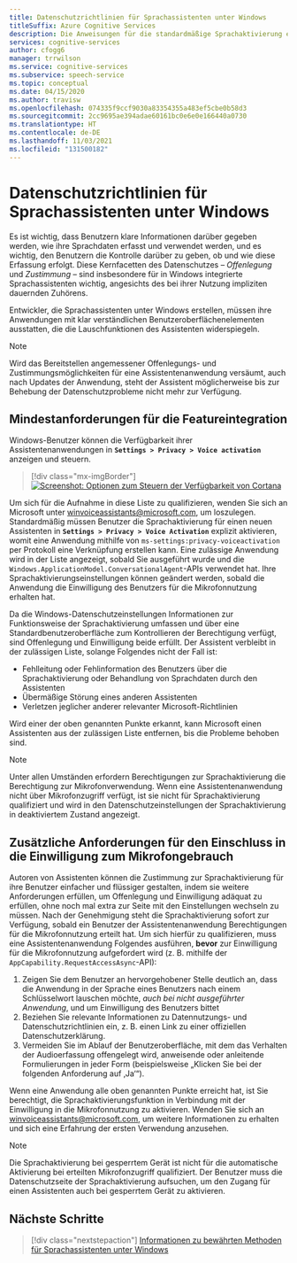 ```yaml
---
title: Datenschutzrichtlinien für Sprachassistenten unter Windows
titleSuffix: Azure Cognitive Services
description: Die Anweisungen für die standardmäßige Sprachaktivierung eines Sprachassistenten.
services: cognitive-services
author: cfogg6
manager: trrwilson
ms.service: cognitive-services
ms.subservice: speech-service
ms.topic: conceptual
ms.date: 04/15/2020
ms.author: travisw
ms.openlocfilehash: 074335f9ccf9030a83354355a483ef5cbe0b58d3
ms.sourcegitcommit: 2cc9695ae394adae60161bc0e6e0e166440a0730
ms.translationtype: HT
ms.contentlocale: de-DE
ms.lasthandoff: 11/03/2021
ms.locfileid: "131500182"
---
```

# <a name="privacy-guidelines-for-voice-assistants-on-windows"></a>Datenschutzrichtlinien für Sprachassistenten unter Windows

Es ist wichtig, dass Benutzern klare Informationen darüber gegeben werden, wie ihre Sprachdaten erfasst und verwendet werden, und es wichtig, den Benutzern die Kontrolle darüber zu geben, ob und wie diese Erfassung erfolgt. Diese Kernfacetten des Datenschutzes – *Offenlegung* und *Zustimmung* – sind insbesondere für in Windows integrierte Sprachassistenten wichtig, angesichts des bei ihrer Nutzung impliziten dauernden Zuhörens.

Entwickler, die Sprachassistenten unter Windows erstellen, müssen ihre Anwendungen mit klar verständlichen Benutzeroberflächenelementen ausstatten, die die Lauschfunktionen des Assistenten widerspiegeln.

> [!NOTE]
> Wird das Bereitstellen angemessener Offenlegungs- und Zustimmungsmöglichkeiten für eine Assistentenanwendung versäumt, auch nach Updates der Anwendung, steht der Assistent möglicherweise bis zur Behebung der Datenschutzprobleme nicht mehr zur Verfügung.

## <a name="minimum-requirements-for-feature-inclusion"></a>Mindestanforderungen für die Featureintegration

Windows-Benutzer können die Verfügbarkeit ihrer Assistentenanwendungen in **`Settings > Privacy > Voice activation`** anzeigen und steuern.

 > [!div class="mx-imgBorder"]
 > [![Screenshot: Optionen zum Steuern der Verfügbarkeit von Cortana](media/voice-assistants/windows_voice_assistant/privacy-app-listing.png "Eintrag in den Datenschutzeinstellungen der Windows-Sprachaktivierung für eine Assistentenanwendung")](media/voice-assistants/windows_voice_assistant/privacy-app-listing.png#lightbox)

Um sich für die Aufnahme in diese Liste zu qualifizieren, wenden Sie sich an Microsoft unter winvoiceassistants@microsoft.com, um loszulegen. Standardmäßig müssen Benutzer die Sprachaktivierung für einen neuen Assistenten in **`Settings > Privacy > Voice Activation`** explizit aktivieren, womit eine Anwendung mithilfe von `ms-settings:privacy-voiceactivation` per Protokoll eine Verknüpfung erstellen kann. Eine zulässige Anwendung wird in der Liste angezeigt, sobald Sie ausgeführt wurde und die `Windows.ApplicationModel.ConversationalAgent`-APIs verwendet hat. Ihre Sprachaktivierungseinstellungen können geändert werden, sobald die Anwendung die Einwilligung des Benutzers für die Mikrofonnutzung erhalten hat.

Da die Windows-Datenschutzeinstellungen Informationen zur Funktionsweise der Sprachaktivierung umfassen und über eine Standardbenutzeroberfläche zum Kontrollieren der Berechtigung verfügt, sind Offenlegung und Einwilligung beide erfüllt. Der Assistent verbleibt in der zulässigen Liste, solange Folgendes nicht der Fall ist:

* Fehlleitung oder Fehlinformation des Benutzers über die Sprachaktivierung oder Behandlung von Sprachdaten durch den Assistenten
* Übermäßige Störung eines anderen Assistenten
* Verletzen jeglicher anderer relevanter Microsoft-Richtlinien

Wird einer der oben genannten Punkte erkannt, kann Microsoft einen Assistenten aus der zulässigen Liste entfernen, bis die Probleme behoben sind.

> [!NOTE]
> Unter allen Umständen erfordern Berechtigungen zur Sprachaktivierung die Berechtigung zur Mikrofonverwendung. Wenn eine Assistentenanwendung nicht über Mikrofonzugriff verfügt, ist sie nicht für Sprachaktivierung qualifiziert und wird in den Datenschutzeinstellungen der Sprachaktivierung in deaktiviertem Zustand angezeigt.

## <a name="additional-requirements-for-inclusion-in-microphone-consent"></a>Zusätzliche Anforderungen für den Einschluss in die Einwilligung zum Mikrofongebrauch

Autoren von Assistenten können die Zustimmung zur Sprachaktivierung für ihre Benutzer einfacher und flüssiger gestalten, indem sie weitere Anforderungen erfüllen, um Offenlegung und Einwilligung adäquat zu erfüllen, ohne noch mal extra zur Seite mit den Einstellungen wechseln zu müssen. Nach der Genehmigung steht die Sprachaktivierung sofort zur Verfügung, sobald ein Benutzer der Assistentenanwendung Berechtigungen für die Mikrofonnutzung erteilt hat. Um sich hierfür zu qualifizieren, muss eine Assistentenanwendung Folgendes ausführen, **bevor** zur Einwilligung für die Mikrofonnutzung aufgefordert wird (z. B. mithilfe der `AppCapability.RequestAccessAsync`-API):

1. Zeigen Sie dem Benutzer an hervorgehobener Stelle deutlich an, dass die Anwendung in der Sprache eines Benutzers nach einem Schlüsselwort lauschen möchte, *auch bei nicht ausgeführter Anwendung*, und um Einwilligung des Benutzers bittet
1. Beziehen Sie relevante Informationen zu Datennutzungs- und Datenschutzrichtlinien ein, z. B. einen Link zu einer offiziellen Datenschutzerklärung.
1. Vermeiden Sie im Ablauf der Benutzeroberfläche, mit dem das Verhalten der Audioerfassung offengelegt wird, anweisende oder anleitende Formulierungen in jeder Form (beispielsweise „Klicken Sie bei der folgenden Anforderung auf ‚Ja‘“).

Wenn eine Anwendung alle oben genannten Punkte erreicht hat, ist Sie berechtigt, die Sprachaktivierungsfunktion in Verbindung mit der Einwilligung in die Mikrofonnutzung zu aktivieren. Wenden Sie sich an winvoiceassistants@microsoft.com, um weitere Informationen zu erhalten und sich eine Erfahrung der ersten Verwendung anzusehen.

> [!NOTE]
> Die Sprachaktivierung bei gesperrtem Gerät ist nicht für die automatische Aktivierung bei erteilten Mikrofonzugriff qualifiziert. Der Benutzer muss die Datenschutzseite der Sprachaktivierung aufsuchen, um den Zugang für einen Assistenten auch bei gesperrtem Gerät zu aktivieren.

## <a name="next-steps"></a>Nächste Schritte

> [!div class="nextstepaction"]
> [Informationen zu bewährten Methoden für Sprachassistenten unter Windows](windows-voice-assistants-best-practices.md)
